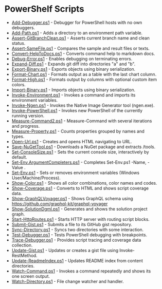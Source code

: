 # PowerShelf Scripts

- [Add-Debugger.ps1](Add-Debugger.ps1.md) - Debugger for PowerShell hosts with no own debuggers.
- [Add-Path.ps1](Add-Path.ps1.md) - Adds a directory to an environment path variable.
- [Assert-GitBranchClean.ps1](Assert-GitBranchClean.ps1.md) - Asserts current branch name and clean status.
- [Assert-SameFile.ps1](Assert-SameFile.ps1.md) - Compares the sample and result files or texts.
- [Convert-HelpToDocs.ps1](Convert-HelpToDocs.ps1.md) - Converts command help to markdown docs.
- [Debug-Error.ps1](Debug-Error.ps1.md) - Enables debugging on terminating errors.
- [Expand-Diff.ps1](Expand-Diff.ps1.md) - Expands git diff into directories "a" and "b".
- [Export-Binary.ps1](Export-Binary.ps1.md) - Exports objects using binary serialization.
- [Format-Chart.ps1](Format-Chart.ps1.md) - Formats output as a table with the last chart column.
- [Format-High.ps1](Format-High.ps1.md) - Formats output by columns with optional custom item colors.
- [Import-Binary.ps1](Import-Binary.ps1.md) - Imports objects using binary serialization.
- [Invoke-Environment.ps1](Invoke-Environment.ps1.md) - Invokes a command and imports its environment variables.
- [Invoke-Ngen.ps1](Invoke-Ngen.ps1.md) - Invokes the Native Image Generator tool (ngen.exe).
- [Invoke-PowerShell.ps1](Invoke-PowerShell.ps1.md) - Invokes new PowerShell of the currently running version.
- [Measure-Command2.ps1](Measure-Command2.ps1.md) - Measure-Command with several iterations and progress.
- [Measure-Property.ps1](Measure-Property.ps1.md) - Counts properties grouped by names and types.
- [Open-Url.ps1](Open-Url.ps1.md) - Creates and opens HTML navigating to URL.
- [Save-NuGetTool.ps1](Save-NuGetTool.ps1.md) - Downloads a NuGet package and extracts /tools.
- [Set-ConsoleSize.ps1](Set-ConsoleSize.ps1.md) - Sets the current console size, interactively by default.
- [Set-Env.ArgumentCompleters.ps1](Set-Env.ArgumentCompleters.ps1.md) - Completes Set-Env.ps1 -Name, -Value .
- [Set-Env.ps1](Set-Env.ps1.md) - Sets or removes environment variables (Windows User/Machine/Process).
- [Show-Color.ps1](Show-Color.ps1.md) - Shows all color combinations, color names and codes.
- [Show-Coverage.ps1](Show-Coverage.ps1.md) - Converts to HTML and shows script coverage data.
- [Show-GraphQLVoyager.ps1](Show-GraphQLVoyager.ps1.md) - Shows GraphQL schema using https://github.com/graphql-kit/graphql-voyager
- [Show-SolutionDgml.ps1](Show-SolutionDgml.ps1.md) - Generates and shows the solution project graph.
- [Start-HttpRoutes.ps1](Start-HttpRoutes.ps1.md) - Starts HTTP server with routing script blocks.
- [Submit-Gist.ps1](Submit-Gist.ps1.md) - Submits a file to its GitHub gist repository.
- [Sync-Directory.ps1](Sync-Directory.ps1.md) - Syncs two directories with some interaction.
- [Test-Debugger.ps1](Test-Debugger.ps1.md) - Tests PowerShell debugging with breakpoints.
- [Trace-Debugger.ps1](Trace-Debugger.ps1.md) - Provides script tracing and coverage data collection.
- [Update-Gist.ps1](Update-Gist.ps1.md) - Updates or creates a gist file using Invoke-RestMethod.
- [Update-ReadmeIndex.ps1](Update-ReadmeIndex.ps1.md) - Updates README index from content directories.
- [Watch-Command.ps1](Watch-Command.ps1.md) - Invokes a command repeatedly and shows its one screen output.
- [Watch-Directory.ps1](Watch-Directory.ps1.md) - File change watcher and handler.
